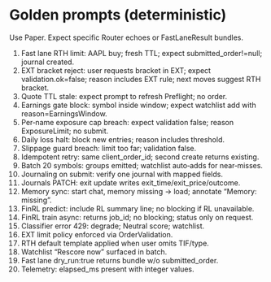 # Golden prompts (deterministic)

Use Paper. Expect specific Router echoes or FastLaneResult bundles.

1) Fast lane RTH limit: AAPL buy; fresh TTL; expect submitted_order!=null; journal created.
2) EXT bracket reject: user requests bracket in EXT; expect validation.ok=false; reason includes EXT rule; next moves suggest RTH bracket.
3) Quote TTL stale: expect prompt to refresh Preflight; no order.
4) Earnings gate block: symbol inside window; expect watchlist add with reason=EarningsWindow.
5) Per‑name exposure cap breach: expect validation false; reason ExposureLimit; no submit.
6) Daily loss halt: block new entries; reason includes threshold.
7) Slippage guard breach: limit too far; validation false.
8) Idempotent retry: same client_order_id; second create returns existing.
9) Batch 20 symbols: groups emitted; watchlist auto‑adds for near‑misses.
10) Journaling on submit: verify one journal with mapped fields.
11) Journals PATCH: exit update writes exit_time/exit_price/outcome.
12) Memory sync: start chat, memory missing → load; annotate “Memory: missing”.
13) FinRL predict: include RL summary line; no blocking if RL unavailable.
14) FinRL train async: returns job_id; no blocking; status only on request.
15) Classifier error 429: degrade; Neutral score; watchlist.
16) EXT limit policy enforced via OrderValidation.
17) RTH default template applied when user omits TIF/type.
18) Watchlist “Rescore now” surfaced in batch.
19) Fast lane dry_run:true returns bundle w/o submitted_order.
20) Telemetry: elapsed_ms present with integer values.
